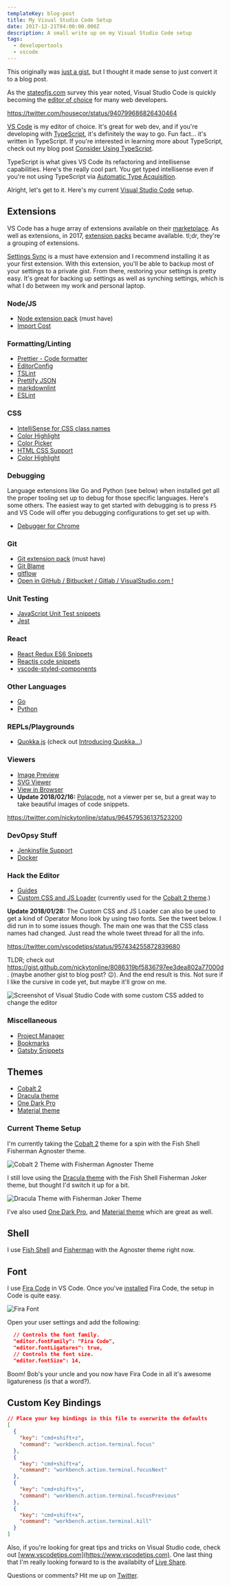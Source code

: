 ```yaml
---
templateKey: blog-post
title: My Visual Studio Code Setup
date: 2017-12-21T04:00:00.000Z
description: A small write up on my Visual Studio Code setup
tags:
  - developertools
  - vscode
---
```


This originally was [just a gist](https://gist.github.com/nickytonline/3d5ffeab871a6662d7a3f89bb0bed0f8), but I thought it made sense to just convert it to a blog post.

As the [stateofjs.com](https://stateofjs.com) survey this year noted, Visual Studio Code is quickly becoming the [editor of choice](https://stateofjs.com/2017/other-tools/) for many web developers.

https://twitter.com/housecor/status/940799686826430464

[VS Code](https://code.visualstudio.com/Download) is my editor of choice. It's great for web dev, and if you're developing with [TypeScript](http://www.typescriptlang.org), it's definitely the way to go. Fun fact... it's written in TypeScript. If you're interested in learning more about TypeScript, check out my blog post [Consider Using TypeScript](https://www.iamdeveloper.com/consider-using-typescript/).

TypeScript is what gives VS Code its refactoring and intellisense capabilities. Here's the really cool part. You get typed intellisense even if you're not using TypeScript via [Automatic Type Acquisition](https://code.visualstudio.com/docs/languages/javascript#_automatic-type-acquisition).

Alright, let's get to it. Here's my current [Visual Studio Code](https://code.visualstudio.com) setup.

## Extensions

VS Code has a huge array of extensions available on their [marketplace](https://marketplace.visualstudio.com/vscode). As well as extensions, in 2017, [extension packs](https://code.visualstudio.com/docs/extensionAPI/extension-manifest#_extension-packs) became available. tl;dr, they're a grouping of extensions.

[Settings Sync](https://marketplace.visualstudio.com/items?itemName=Shan.code-settings-sync) is a must have extension and I recommend installing it as your first extension. With this extension, you'll be able to backup most of your settings to a private gist. From there, restoring your settings is pretty easy. It's great for backing up settings as well as synching settings, which is what I do between my work and personal laptop.

### Node/JS

- [Node extension pack](https://marketplace.visualstudio.com/items?itemName=waderyan.nodejs-extension-pack) (must have)
- [Import Cost](https://marketplace.visualstudio.com/items?itemName=wix.vscode-import-cost)

### Formatting/Linting

- [Prettier - Code formatter](https://marketplace.visualstudio.com/items?itemName=esbenp.prettier-vscode)
- [EditorConfig](https://marketplace.visualstudio.com/items?itemName=EditorConfig.EditorConfig)
- [TSLint](https://marketplace.visualstudio.com/items?itemName=eg2.tslint)
- [Prettify JSON](https://marketplace.visualstudio.com/items?itemName=mohsen1.prettify-json)
- [markdownlint](https://marketplace.visualstudio.com/items?itemName=DavidAnson.vscode-markdownlint)
- [ESLint](https://marketplace.visualstudio.com/items?itemName=dbaeumer.vscode-eslint)

### CSS

- [IntelliSense for CSS class names](https://marketplace.visualstudio.com/items?itemName=Zignd.html-css-class-completion)
- [Color Highlight](https://marketplace.visualstudio.com/items?itemName=naumovs.color-highlight)
- [Color Picker](https://marketplace.visualstudio.com/items?itemName=anseki.vscode-color)
- [HTML CSS Support](https://marketplace.visualstudio.com/items?itemName=ecmel.vscode-html-css)
- [Color Highlight](https://marketplace.visualstudio.com/items?itemName=naumovs.color-highlight)

### Debugging

Language extensions like Go and Python (see below) when installed get all the proper tooling set up to debug for those specific languages. Here's some others. The easiest way to get started with debugging is to press `F5` and VS Code will offer you debugging configurations to get set up with.

- [Debugger for Chrome](https://marketplace.visualstudio.com/items?itemName=msjsdiag.debugger-for-chrome)

### Git

- [Git extension pack](https://marketplace.visualstudio.com/items?itemName=donjayamanne.git-extension-pack) (must have)
- [Git Blame](https://marketplace.visualstudio.com/items?itemName=waderyan.gitblame)
- [gitflow](https://marketplace.visualstudio.com/items?itemName=vector-of-bool.gitflow)
- [Open in GitHub / Bitbucket / Gitlab / VisualStudio.com !](https://marketplace.visualstudio.com/items?itemName=ziyasal.vscode-open-in-github)

### Unit Testing

- [JavaScript Unit Test snippets](https://marketplace.visualstudio.com/items?itemName=iZDT.javascript-unit-test-snippet)
- [Jest](https://marketplace.visualstudio.com/items?itemName=Orta.vscode-jest)

### React

- [React Redux ES6 Snippets](https://marketplace.visualstudio.com/items?itemName=timothymclane.react-redux-es6-snippets)
- [Reactjs code snippets](https://marketplace.visualstudio.com/items?itemName=xabikos.ReactSnippets)
- [vscode-styled-components](https://marketplace.visualstudio.com/items?itemName=jpoissonnier.vscode-styled-components)

### Other Languages

- [Go](https://marketplace.visualstudio.com/items?itemName=lukehoban.Go)
- [Python](https://marketplace.visualstudio.com/items?itemName=ms-python.python)

### REPLs/Playgrounds

- [Quokka.js](https://marketplace.visualstudio.com/items?itemName=WallabyJs.quokka-vscode) (check out [Introducing Quokka...](https://medium.com/@artem.govorov/introducing-quokka-the-live-scratchpad-for-javascript-free-developer-tool-a0eb15bb4f54))

### Viewers

- [Image Preview](https://marketplace.visualstudio.com/items?itemName=kisstkondoros.vscode-gutter-preview)
- [SVG Viewer](https://marketplace.visualstudio.com/items?itemName=cssho.vscode-svgviewer)
- [View in Browser](https://marketplace.visualstudio.com/items?itemName=qinjia.view-in-browser)
- **Update 2018/02/16:** [Polacode](https://marketplace.visualstudio.com/items?itemName=pnp.polacode), not a viewer per se, but a great way to take beautiful images of code snippets.

https://twitter.com/nickytonline/status/964579536137523200

### DevOpsy Stuff

- [Jenkinsfile Support](https://marketplace.visualstudio.com/items?itemName=secanis.jenkinsfile-support)
- [Docker](https://marketplace.visualstudio.com/items?itemName=PeterJausovec.vscode-docker)

### Hack the Editor

- [Guides](https://marketplace.visualstudio.com/items?itemName=spywhere.guides)
- [Custom CSS and JS Loader](https://marketplace.visualstudio.com/items?itemName=be5invis.vscode-custom-css) (currently used for the [Cobalt 2 theme](https://marketplace.visualstudio.com/items?itemName=wesbos.theme-cobalt2).)

**Update 2018/01/28:** The Custom CSS and JS Loader can also be used to get a kind of Operator Mono look by using two fonts. See the tweet below. I did run in to some issues though. The main one was that the CSS class names had changed. Just read the whole tweet thread for all the info.

https://twitter.com/vscodetips/status/957434255872839680

TLDR; check out https://gist.github.com/nickytonline/8086319bf5836797ee3dea802a77000d. (maybe another gist to blog post? 😉). And the end result is this. Not sure if I like the cursive in code yet, but maybe it'll grow on me.

![Screenshot of Visual Studio Code with some custom CSS added to change the editor](/img/ghetto-operator-mono.png)

### Miscellaneous

- [Project Manager](https://marketplace.visualstudio.com/items?itemName=alefragnani.project-manager)
- [Bookmarks](https://marketplace.visualstudio.com/items?itemName=alefragnani.Bookmarks)
- [Gatsby Snippets](https://marketplace.visualstudio.com/items?itemName=nickytonline.vscode-gatsby-snippets)

## Themes

- [Cobalt 2](https://marketplace.visualstudio.com/items?itemName=wesbos.theme-cobalt2)
- [Dracula theme](https://marketplace.visualstudio.com/items?itemName=dracula-theme.theme-dracula)
- [One Dark Pro](https://marketplace.visualstudio.com/items?itemName=zhuangtongfa.Material-theme)
- [Material theme](https://marketplace.visualstudio.com/items?itemName=Equinusocio.vsc-material-theme)

### Current Theme Setup

I'm currently taking the [Cobalt 2](https://marketplace.visualstudio.com/items?itemName=wesbos.theme-cobalt2) theme for a spin with the Fish Shell Fisherman Agnoster theme.

![Cobalt 2 Theme with Fisherman Agnoster Theme](https://gist.githubusercontent.com/nickytonline/3d5ffeab871a6662d7a3f89bb0bed0f8/raw/c00e3c60587414e788f62f89a503bc5a9b220bd0/cobalt2_agnoster_theme.jpg)

I still love using the [Dracula theme](https://marketplace.visualstudio.com/items?itemName=dracula-theme.theme-dracula) with the Fish Shell Fisherman Joker theme, but thought I'd switch it up for a bit.

![Dracula Theme with Fisherman Joker Theme](https://gist.githubusercontent.com/nickytonline/3d5ffeab871a6662d7a3f89bb0bed0f8/raw/c00e3c60587414e788f62f89a503bc5a9b220bd0/dracula_joker_theme.jpg)

I've also used [One Dark Pro](https://marketplace.visualstudio.com/items?itemName=zhuangtongfa.Material-theme), and [Material theme](https://marketplace.visualstudio.com/items?itemName=Equinusocio.vsc-material-theme) which are great as well.

## Shell

I use [Fish Shell](https://fishshell.com) and [Fisherman](https://github.com/fisherman/fisherman) with the Agnoster theme right now.

## Font

I use [Fira Code](https://github.com/tonsky/FiraCode) in VS Code. Once you've [installed](https://github.com/tonsky/FiraCode/wiki#installing-font) Fira Code, the setup in Code is quite easy.

![Fira Font](https://camo.githubusercontent.com/3a8948f34284f378ead7af5846aa432035c687ad/687474703a2f2f732e746f6e736b792e6d652f696d67732f666972615f636f64655f6c6f676f2e737667)

Open your user settings and add the following:

```json
  // Controls the font family.
  "editor.fontFamily": "Fira Code",
  "editor.fontLigatures": true,
  // Controls the font size.
  "editor.fontSize": 14,
```

Boom! Bob's your uncle and you now have Fira Code in all it's awesome ligatureness (is that a word?).

## Custom Key Bindings

```json
// Place your key bindings in this file to overwrite the defaults
[
  {
    "key": "cmd+shift+z",
    "command": "workbench.action.terminal.focus"
  },
  {
    "key": "cmd+shift+a",
    "command": "workbench.action.terminal.focusNext"
  },
  {
    "key": "cmd+shift+s",
    "command": "workbench.action.terminal.focusPrevious"
  },
  {
    "key": "cmd+shift+x",
    "command": "workbench.action.terminal.kill"
  }
]
```

Also, if you're looking for great tips and tricks on Visual Studio code, check out [www.vscodetips.com](https://www.vscodetips.com). One last thing that I'm really looking forward to is the availabilty of [Live Share](https://code.visualstudio.com/blogs/2017/11/15/live-share).

Questions or comments? Hit me up on [Twitter](https://twitter.com/nickytonline/status/878284255146557444).
